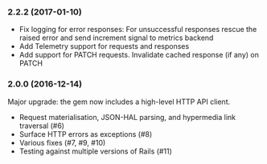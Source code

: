 ### 2.2.2 (2017-01-10)

- Fix logging for error responses:
  For unsuccessful responses rescue the raised error and
  send increment signal to metrics backend
- Add Telemetry support for requests and responses
- Add support for PATCH requests. 
  Invalidate cached response (if any) on PATCH

### 2.0.0 (2016-12-14)

Major upgrade: the gem now includes a high-level HTTP API client.

- Request materialisation, JSON-HAL parsing, and hypermedia link traversal (#6)
- Surface HTTP errors as exceptions (#8)
- Various fixes (#7, #9, #10)
- Testing against multiple versions of Rails (#11)
